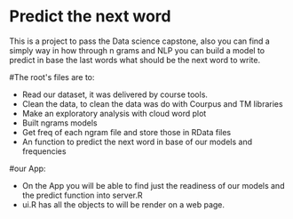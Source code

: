 # Predict the next word

This is a project to pass the Data science capstone, also you can find a simply way 
in how through n grams and NLP you can build a model to predict in base the last words 
what should be the next word to write.

#The root's files are to:

- Read our dataset, it was delivered by course tools.
- Clean the data, to clean the data was do with Courpus and TM libraries
- Make an exploratory analysis with cloud word plot
- Built ngrams models
- Get freq of each ngram file and store those in RData files
- An function to predict the next word in base of our models and frequencies 

#our App:

- On the App you will be able to find just the readiness of our models and the predict function into server.R
- ui.R has all the objects to will be render on a web page.


